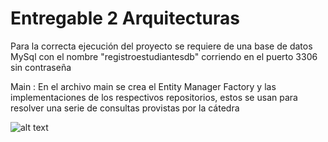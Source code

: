 # Entregable 2 Arquitecturas

Para la correcta ejecución del proyecto se requiere de una base de datos MySql con el nombre "registroestudiantesdb" corriendo en el puerto 3306 sin contraseña


Main : En el archivo main se crea el Entity Manager Factory y las implementaciones de los respectivos repositorios, estos se usan para resolver una serie de consultas 
provistas por la cátedra

![alt text](https://i.imgur.com/rgQcv2O.png)
